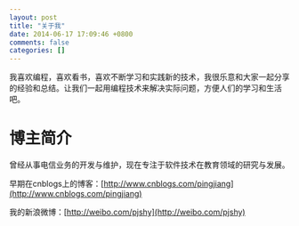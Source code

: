 ```yaml
---
layout: post
title: "关于我"
date: 2014-06-17 17:09:46 +0800
comments: false
categories: []
---
```


我喜欢编程，喜欢看书，喜欢不断学习和实践新的技术，我很乐意和大家一起分享的经验和总结。让我们一起用编程技术来解决实际问题，方便人们的学习和生活吧。

博主简介
======

曾经从事电信业务的开发与维护，现在专注于软件技术在教育领域的研究与发展。

早期在cnblogs上的博客：[http://www.cnblogs.com/pingjiang](http://www.cnblogs.com/pingjiang)

我的新浪微博：[http://weibo.com/pjshy](http://weibo.com/pjshy)


